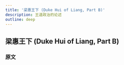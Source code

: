 ```yaml
---
title: '梁惠王下 (Duke Hui of Liang, Part B)'
description: 王道政治的论述
outline: deep
---
```


## 梁惠王下 (Duke Hui of Liang, Part B)

### 原文

